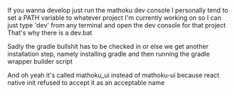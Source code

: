 If you wanna develop just run the mathoku dev console
I personally tend to set a PATH variable to whatever project I'm currently working on so I can just type 'dev' from any terminal and open the dev console for that project
That's why there is a dev.bat

Sadly the gradle bullshit has to be checked in or else we get another installation step, namely installing gradle and then running the gradle wrapper builder script

And oh yeah it's called mathoku_ui instead of mathoku-ui because react native init refused to accept it as an acceptable name
